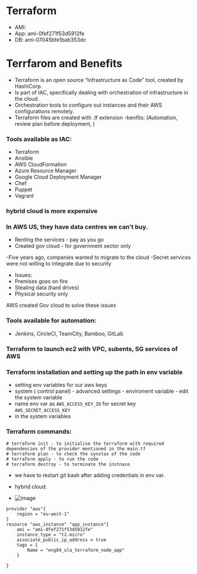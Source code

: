 # Terraform
- AMI:
- App:   ami-0fef271f53d5912fe
- DB:    ami-07045bfe1bab353dc

# Terrfarom and Benefits
- Terraform is an open source “Infrastructure as Code” tool, created by HashiCorp.
- Is part of IAC, specifically dealing with orchestration of infrastructure in the cloud.
- Orchestration tools to configure out instances and their AWS configurations remotely.
- Terraform files are created with .tf extension
-benfits: (Automation, review plan before deployment, )

### Tools available as IAC:
- Terraform
- Ansible
- AWS CloudFormation
- Azure Resource Manager
- Google Cloud Deployment Manager
- Chef
- Puppet
- Vagrant

### hybrid cloud is more expensive

### In AWS US, they have data centres we can't buy.
- Renting the services - pay as you go
- Created gov cloud - for government sector only

-Five years ago, companies wanted to migrate to the cloud
-Secret services were not willing to integrate due to security

- Issues:
- Premises goes on fire
- Stealing data (hard drives)
- Physical security only

AWS created Gov cloud to solve these issues
### Tools available for automation:
- Jenkins, CircleCI, TeamCity, Bamboo, GitLab

### Terraform to launch ec2 with VPC, subents, SG services of AWS

### Terraform installation and setting up the path in env variable
- setting env variables for our aws keys
- system ( control panel) - advanced settings - enviroment variable - edit the system variable 
- name env var as `AWS_ACCESS_KEY_ID` for secret key `AWS_SECRET_ACCESS_KEY` 
- in the system variables


### Terraform commands:
```
# terraform init - to initialise the terraform with required dependencies of the provider mentioned in the main.tf
# terraform plan - to check the synstax of the code
# terraform apply - to run the code
# terraform destroy - to terminate the instnace
```

- we have to restart git bash after adding credentials in env var. 


- hybrid cloud:
- ![image](https://user-images.githubusercontent.com/47173937/117793239-f18c7880-b243-11eb-8e91-de5c5024e74a.png)



```
provider "aws"{
	region = "eu-west-1"
} 
resource "aws_instance" "app_instance"{
	ami = "ami-0fef271f53d5912fe"
	instance_type = "t2.micro"
	associate_public_ip_address = true
	tags = {
		Name = "eng84_ula_terraform_node_app"
	}

}
```
